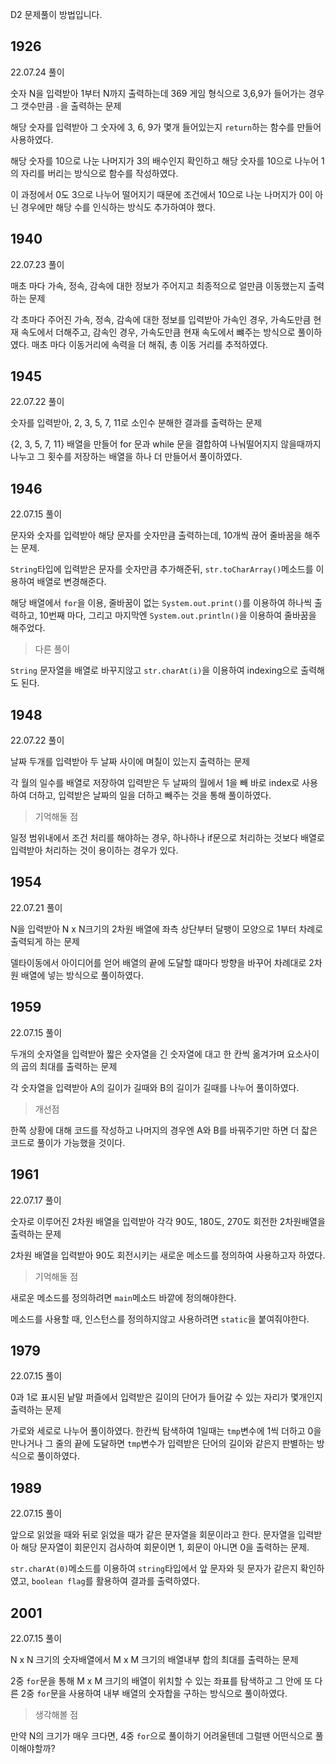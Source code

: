 D2 문제풀이 방법입니다.

## 1926

22.07.24 풀이

숫자 N을 입력받아 1부터 N까지 출력하는데 369 게임 형식으로 3,6,9가 들어가는 경우 그 갯수만큼 `-`을 출력하는 문제

해당 숫자를 입력받아 그 숫자에 3, 6, 9가 몇개 들어있는지 `return`하는 함수를 만들어 사용하였다.

해당 숫자를 10으로 나눈 나머지가 3의 배수인지 확인하고 해당 숫자를 10으로 나누어 1의 자리를 버리는 방식으로 함수를 작성하였다.

이 과정에서 0도 3으로 나누어 떨어지기 때문에 조건에서 10으로 나눈 나머지가 0이 아닌 경우에만 해당 수를 인식하는 방식도 추가하여야 했다.

## 1940

22.07.23 풀이

매초 마다 가속, 정속, 감속에 대한 정보가 주어지고 최종적으로 얼만큼 이동했는지 출력하는 문제

각 초마다 주어진 가속, 정속, 감속에 대한 정보를 입력받아 가속인 경우, 가속도만큼 현재 속도에서 더해주고, 감속인 경우, 가속도만큼 현재 속도에서 뺴주는 방식으로 풀이하였다. 매초 마다 이동거리에 속력을 더 해줘, 총 이동 거리를 추적하였다.

## 1945

22.07.22 풀이

숫자를 입력받아, 2, 3, 5, 7, 11로 소인수 분해한 결과를 출력하는 문제

{2, 3, 5, 7, 11} 배열을 만들어 for 문과 while 문을 결합하여 나눠떨어지지 않을때까지 나누고 그 횟수를 저장하는 배열을 하나 더 만들어서 풀이하였다.

## 1946

22.07.15 풀이

문자와 숫자를 입력받아 해당 문자를 숫자만큼 출력하는데, 10개씩 끊어 줄바꿈을 해주는 문제.

`String`타입에 입력받은 문자를 숫자만큼 추가해준뒤, `str.toCharArray()`메소드를 이용하여 배열로 변경해준다.

해당 배열에서 `for`을 이용, 줄바꿈이 없는 `System.out.print()`를 이용하여 하나씩 출력하고, 10번째 마다, 그리고 마지막엔 `System.out.println()`을 이용하여 줄바꿈을 해주었다.

> 다른 풀이

`String` 문자열을 배열로 바꾸지않고 `str.charAt(i)`을 이용하여 indexing으로 출력해도 된다.

## 1948

22.07.22 풀이

날짜 두개를 입력받아 두 날짜 사이에 며칠이 있는지 출력하는 문제

각 월의 일수를 배열로 저장하여 입력받은 두 날짜의 월에서 1을 빼 바로 index로 사용하여 더하고, 입력받은 날짜의 일을 더하고 빼주는 것을 통해 풀이하였다.

> 기억해둘 점

일정 범위내에서 조건 처리를 해야하는 경우, 하나하나 if문으로 처리하는 것보다 배열로 입력받아 처리하는 것이 용이하는 경우가 있다.

## 1954

22.07.21 풀이

N을 입력받아 N x N크기의 2차원 배열에 좌측 상단부터 달팽이 모양으로 1부터 차례로 출력되게 하는 문제

델타이동에서 아이디어를 얻어 배열의 끝에 도달할 떄마다 방향을 바꾸어 차례대로 2차원 배열에 넣는 방식으로 풀이하였다.

## 1959

22.07.15 풀이

두개의 숫자열을 입력받아 짧은 숫자열을 긴 숫자열에 대고 한 칸씩 옮겨가며 요소사이의 곱의 최대를 출력하는 문제

각 숫자열을 입력받아 A의 길이가 길때와 B의 길이가 길때를 나누어 풀이하였다.

> 개선점

한쪽 상황에 대해 코드를 작성하고 나머지의 경우엔 A와 B를 바꿔주기만 하면 더 잛은 코드로 풀이가 가능했을 것이다.

## 1961

22.07.17 풀이

숫자로 이루어진 2차원 배열을 입력받아 각각 90도, 180도, 270도 회전한 2차원배열을 출력하는 문제

2차원 배열을 입력받아 90도 회전시키는 새로운 메소드를 정의하여 사용하고자 하였다. 

> 기억해둘 점

새로운 메소드를 정의하려면 `main`메소드 바깥에 정의해야한다.

메소드를 사용할 때, 인스턴스를 정의하지않고 사용하려면 `static`을 붙여줘야한다.

## 1979

22.07.15 풀이

0과 1로 표시된 낱말 퍼즐에서 입력받은 길이의 단어가 들어갈 수 있는 자리가 몇개인지 출력하는 문제

가로와 세로로 나누어 풀이하였다. 한칸씩 탐색하여 1일때는 `tmp`변수에 1씩 더하고 0을 만나거나 그 줄의 끝에 도달하면 `tmp`변수가 입력받은 단어의 길이와 같은지 판별하는 방식으로 풀이하였다.

## 1989

22.07.15 풀이

앞으로 읽었을 때와 뒤로 읽었을 때가 같은 문자열을 회문이라고 한다. 문자열을 입력받아 해당 문자열이 회문인지 검사하여 회문이면 1, 회문이 아니면 0을 출력하는 문제.

`str.charAt(0)`메소드를 이용하여 `string`타입에서 앞 문자와 뒷 문자가 같은지 확인하였고, `boolean flag`를 활용하여 결과를 출력하였다.

## 2001

22.07.15 풀이

N x N 크기의 숫자배열에서 M x M 크기의 배열내부 합의 최대를 출력하는 문제

2중 `for`문을 통해 M x M 크기의 배열이 위치할 수 있는 좌표를 탐색하고 그 안에 또 다른 2중 `for`문을 사용하여 내부 배열의 숫자합을 구하는 방식으로 풀이하였다.

> 생각해볼 점

만약 N의 크기가 매우 크다면, 4중 `for`으로 풀이하기 어려울텐데 그럴땐 어떤식으로 풀이해야할까?

